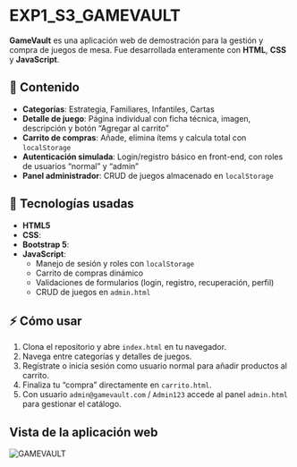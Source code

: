 # EXP1_S3_GAMEVAULT

**GameVault** es una aplicación web de demostración para la gestión y compra de juegos de mesa. Fue desarrollada enteramente con **HTML**, **CSS** y **JavaScript**.

## 📝 Contenido

- **Categorías**: Estrategia, Familiares, Infantiles, Cartas  
- **Detalle de juego**: Página individual con ficha técnica, imagen, descripción y botón “Agregar al carrito”  
- **Carrito de compras**: Añade, elimina ítems y calcula total con `localStorage`  
- **Autenticación simulada**: Login/registro básico en front-end, con roles de usuarios “normal” y “admin”  
- **Panel administrador**: CRUD de juegos almacenado en `localStorage`  

## 🚀 Tecnologías usadas

- **HTML5**
- **CSS**: 
- **Bootstrap 5**: 
- **JavaScript**: 
  - Manejo de sesión y roles con `localStorage`  
  - Carrito de compras dinámico  
  - Validaciones de formularios (login, registro, recuperación, perfil)  
  - CRUD de juegos en `admin.html`  

## ⚡ Cómo usar

1. Clona el repositorio y abre `index.html` en tu navegador.  
2. Navega entre categorías y detalles de juegos.  
3. Regístrate o inicia sesión como usuario normal para añadir productos al carrito.  
4. Finaliza tu “compra” directamente en `carrito.html`.  
5. Con usuario `admin@gamevault.com` / `Admin123` accede al panel `admin.html` para gestionar el catálogo.

## Vista de la aplicación web

![GAMEVAULT](https://github.com/user-attachments/assets/24d99d33-ef5b-4a38-840f-d6a67bc20f06)


